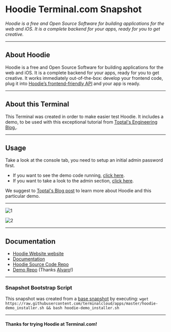 # **Hoodie** Terminal.com Snapshot

*Hoodie is a free and Open Source Software for building applications for the web and iOS.
It is a complete backend for your apps, ready for you to get creative.*

---

## About Hoodie

Hoodie is a free and Open Source Software for building applications for the web and iOS. 
It is a complete backend for your apps, ready for you to get creative. 
It works immediately out-of-the-box: develop your frontend code, plug it into [Hoodie’s frontend-friendly API](http://hood.ie/intro#get-started) and your app is ready.

---

## About this Terminal

This Terminal was created in order to make easier test Hoodie.
It includes a demo, to be used with this exceptional tutorial from [Toptal's Engineering Blog.](http://www.toptal.com/front-end/introducing-hoodie-full-stack-app-development-for-front-end-developers).


---

## Usage

Take a look at the console tab, you need to setup an initial admin password first.

- If you want to see the demo code running, [click here](https://terminalservername-6001.terminal.com).
- If you want to take a look to the admin section, [click here](https://terminalservername-6002.terminal.com).

We suggest to [Toptal's Blog post](http://www.toptal.com/front-end/introducing-hoodie-full-stack-app-development-for-front-end-developers) 
to learn more about Hoodie and this particular demo.


---

![1](http://i.imgur.com/BYPNMv1.png)

![2](http://i.imgur.com/MG9eT0n.png)

---

## Documentation

- [Hoodie Website website](http://hood.ie)
- [Documentation](http://docs.hood.ie/en)
- [Hoodie Source Code Repo](http://github.com/hoodiehq)
- [Demo Repo](https://github.com/oliveiraa/blog-toptalCommunity) (Thanks [Alvaro](https://github.com/oliveiraa)!)

---

### Snapshot Bootstrap Script

This snapshot was created from a [base snapshot](https://www.terminal.com/tiny/FzpHiTXG1K) by executing:
`wget https://raw.githubusercontent.com/terminalcloud/apps/master/hoodie-demo_installer.sh && bash hoodie-demo_installer.sh`

---

#### Thanks for trying Hoodie at Terminal.com!
